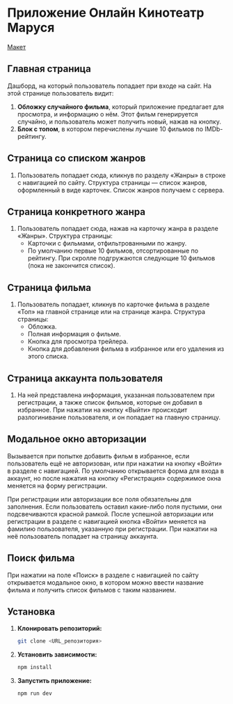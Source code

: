 # Приложение Онлайн Кинотеатр Маруся 
[Макет](https://www.figma.com/design/8FW6Yt3ztcoYATQhqiy4qK/Макет-VK-Маруся-для-диплома-Vue%2FReact?node-id=0-1&node-type=canvas)

## Главная страница

Дашборд, на который пользователь попадает при входе на сайт. На этой странице пользователь видит:

1. **Обложку случайного фильма**, который приложение предлагает для просмотра, и информацию о нём. Этот фильм генерируется случайно, и пользователь может получить новый, нажав на кнопку.
2. **Блок с топом**, в котором перечислены лучшие 10 фильмов по IMDb-рейтингу.

## Страница со списком жанров

1. Пользователь попадает сюда, кликнув по разделу «Жанры» в строке с навигацией по сайту. Структура страницы — список жанров, оформленный в виде карточек. Список жанров получаем с сервера.

## Страница конкретного жанра

1. Пользователь попадает сюда, нажав на карточку жанра в разделе «Жанры». Структура страницы:
   - Карточки с фильмами, отфильтрованными по жанру.
   - По умолчанию первые 10 фильмов, отсортированные по рейтингу. При скролле подгружаются следующие 10 фильмов (пока не закончится список).

## Страница фильма

1. Пользователь попадает, кликнув по карточке фильма в разделе «Топ» на главной странице или на странице жанра. Структура страницы:
   - Обложка.
   - Полная информация о фильме.
   - Кнопка для просмотра трейлера.
   - Кнопка для добавления фильма в избранное или его удаления из этого списка.

## Страница аккаунта пользователя

1. На ней представлена информация, указанная пользователем при регистрации, а также список фильмов, которые он добавил в избранное. При нажатии на кнопку «Выйти» происходит разлогинивание пользователя, и он попадает на главную страницу.

## Модальное окно авторизации

Вызывается при попытке добавить фильм в избранное, если пользователь ещё не авторизован, или при нажатии на кнопку «Войти» в разделе с навигацией. По умолчанию открывается форма для входа в аккаунт, но после нажатия на кнопку «Регистрация» содержимое окна меняется на форму регистрации.

При регистрации или авторизации все поля обязательны для заполнения. Если пользователь оставил какие-либо поля пустыми, они подсвечиваются красной рамкой. После успешной авторизации или регистрации в разделе с навигацией кнопка «Войти» меняется на фамилию пользователя, указанную при регистрации. При нажатии на неё пользователь попадает на страницу аккаунта.

## Поиск фильма

При нажатии на поле «Поиск» в разделе с навигацией по сайту открывается модальное окно, в котором можно ввести название фильма и получить список фильмов с таким названием.

## Установкa
1. **Клонировать репозиторий:**
    ```bash
    git clone <URL_репозитория>
    ```
2. **Установить зависимости:**
    ```bash
    npm install
    ```
3. **Запустить приложение:**
    ```bash
    npm run dev
    ```
